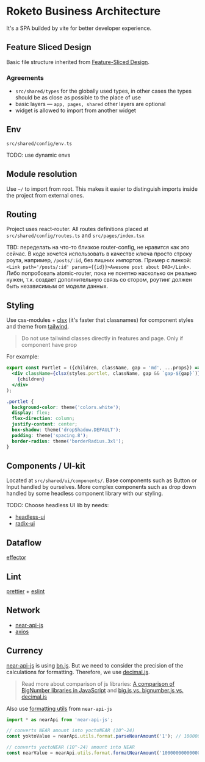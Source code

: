 # Roketo Business Architecture

It's a SPA builded by vite for better developer experience.

## Feature Sliced Design

Basic file structure inherited from [Feature-Sliced Design](https://feature-sliced.design).

### Agreements

- `src/shared/types` for the globally used types, in other cases the types should be as close as possible to the place of use
- basic layers — `app, pages, shared` other layers are optional
- widget is allowed to import from another widget

## Env

`src/shared/config/env.ts`

TODO: use dynamic envs

## Module resolution

Use `~/` to import from root. This makes it easier to distinguish imports inside the project from external ones.

## Routing

Project uses react-router. All routes definitions placed at `src/shared/config/routes.ts` and `src/pages/index.tsx`

TBD: переделать на что-то близкое router-config, не нравится как это сейчас. В коде хочется использовать
в качестве ключа просто строку роута, например, `/posts/:id`, без лишних импортов. Пример с линкой:
`<Link path='/posts/:id' params={{id}}>Awesome post about DAO</Link>`. Либо попробовать atomic-router, пока
не понятно насколько он реально нужен, т.к. создает дополнительную связь со стором, роутинг должен быть
независимым от модели данных.

## Styling

Use css-modules + [clsx](https://github.com/lukeed/clsx) (it's faster that classnames) for component styles and theme from [tailwind](https://tailwindcss.com/).

> Do not use tailwind classes directly in features and page. Only if component have prop

For example:

```jsx
export const Portlet = ({children, className, gap = 'md', ...props}) => (
  <div className={clsx(styles.portlet, className, gap && `gap-${gap}`)} {...props}>
    {children}
  </div>
);
```

```css
.portlet {
  background-color: theme('colors.white');
  display: flex;
  flex-direction: column;
  justify-content: center;
  box-shadow: theme('dropShadow.DEFAULT');
  padding: theme('spacing.8');
  border-radius: theme('borderRadius.3xl');
}
```

## Components / UI-kit

Located at `src/shared/ui/components/`. Base components such as Button or Input handled by ourselves.
More complex components such as drop down handled by some headless component library with our styling.

TODO: Choose headless UI lib by needs:

- [headless-ui](https://headlessui.dev/)
- [radix-ui](https://www.radix-ui.com/)

## Dataflow

[effector](https://effector.dev)

## Lint

[prettier](https://prettier.io) + [eslint](https://github.com/eslint-kit/eslint-kit)

## Network

- [near-api-js](https://docs.near.org/docs/api/javascript-library)
- [axios](https://github.com/axios/axios)

## Currency

[near-api-js](https://github.com/near/near-api-js/search?q=bn.js) is using [bn.js](https://github.com/indutny/bn.js/). But we need to consider the precision of the calculations for formatting. Therefore, we use [decimal.js](https://github.com/MikeMcl/decimal.js).

> Read more about comparison of js libraries: [A comparison of BigNumber libraries in JavaScript](https://dev.to/fvictorio/a-comparison-of-bignumber-libraries-in-javascript-2gc5) and [big.js vs. bignumber.js vs. decimal.js](https://github.com/MikeMcl/big.js/issues/45#issuecomment-104211175)

Also use [formatting utils](https://near.github.io/near-api-js/modules/utils_format.html) from `near-api-js`

```js
import * as nearApi from 'near-api-js';

// converts NEAR amount into yoctoNEAR (10^-24)
const yoktoValue = nearApi.utils.format.parseNearAmount('1'); // 1000000000000000000000000

// converts yoctoNEAR (10^-24) amount into NEAR
const nearValue = nearApi.utils.format.formatNearAmount('1000000000000000000000000'); // 1
```
